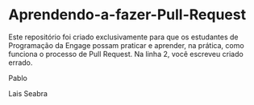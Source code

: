 # Aprendendo-a-fazer-Pull-Request
Este repositório foi criado exclusivamente para que os estudantes de Programação da Engage possam praticar e aprender, na prática, como funciona o processo de Pull Request.
Na linha 2, você escreveu criado errado.

Pablo

Lais Seabra

